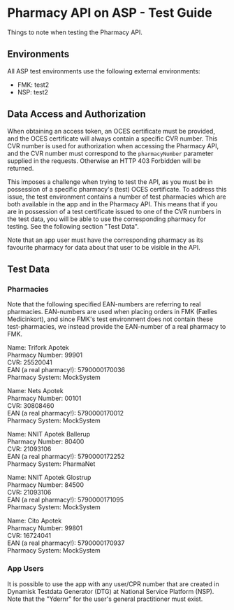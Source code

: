# Pharmacy API on ASP - Test Guide

Things to note when testing the Pharmacy API.

## Environments

All ASP test environments use the following external environments:

- FMK: test2
- NSP: test2

## Data Access and Authorization

When obtaining an access token, an OCES certificate must be provided, and the OCES certificate will always contain a
specific CVR number. This CVR number is used for authorization when accessing the Pharmacy API, and the CVR number must
correspond to the `pharmacyNumber` parameter supplied in the requests. Otherwise an HTTP 403 Forbidden will be returned.

This imposes a challenge when trying to test the API, as you must be in possession of a specific pharmacy's (test) OCES
certificate. To address this issue, the test environment contains a number of test pharmacies which are both available
in the app and in the Pharmacy API. This means that if you are in possession of a test certificate issued to one of the
CVR numbers in the test data, you will be able to use the corresponding pharmacy for testing. See the following section
"Test Data".

Note that an app user must have the corresponding pharmacy as its favourite pharmacy for data about that user to be
visible in the API.

## Test Data

### Pharmacies

Note that the following specified EAN-numbers are referring to real pharmacies. EAN-numbers are used when placing orders in
FMK (Fælles Medicinkort), and since FMK's test environment does not contain these test-pharmacies, we instead provide the
EAN-number of a real pharmacy to FMK.

Name: Trifork Apotek\
Pharmacy Number: 99901\
CVR: 25520041\
EAN (a real pharmacy!): 5790000170036\
Pharmacy System: MockSystem

Name: Nets Apotek\
Pharmacy Number: 00101\
CVR: 30808460\
EAN (a real pharmacy!): 5790000170012\
Pharmacy System: MockSystem

Name: NNIT Apotek Ballerup\
Pharmacy Number: 80400\
CVR: 21093106\
EAN (a real pharmacy!): 5790000172252\
Pharmacy System: PharmaNet

Name: NNIT Apotek Glostrup\
Pharmacy Number: 84500\
CVR: 21093106\
EAN (a real pharmacy!): 5790000171095\
Pharmacy System: MockSystem

Name: Cito Apotek\
Pharmacy Number: 99801\
CVR: 16724041\
EAN (a real pharmacy!): 5790000170937\
Pharmacy System: MockSystem

### App Users

It is possible to use the app with any user/CPR number that are created in Dynamisk Testdata Generator (DTG) at National
Service Platform (NSP). Note that the "Ydernr" for the user's general practitioner must exist. 
